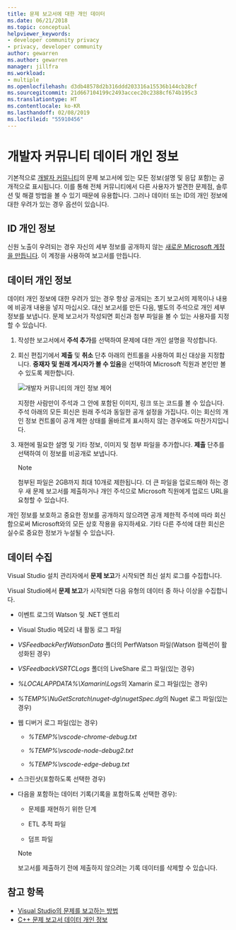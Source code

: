 ```yaml
---
title: 문제 보고서에 대한 개인 데이터
ms.date: 06/21/2018
ms.topic: conceptual
helpviewer_keywords:
- developer community privacy
- privacy, developer community
author: gewarren
ms.author: gewarren
manager: jillfra
ms.workload:
- multiple
ms.openlocfilehash: d3db48578d2b316ddd203316a15536b144cb28cf
ms.sourcegitcommit: 21d667104199c2493accec20c2388cf674b195c3
ms.translationtype: HT
ms.contentlocale: ko-KR
ms.lasthandoff: 02/08/2019
ms.locfileid: "55910456"
---
```

# <a name="developer-community-data-privacy"></a>개발자 커뮤니티 데이터 개인 정보

기본적으로 [개발자 커뮤니티](https://developercommunity.visualstudio.com/)의 문제 보고서에 있는 모든 정보(설명 및 응답 포함)는 공개적으로 표시됩니다. 이를 통해 전체 커뮤니티에서 다른 사용자가 발견한 문제점, 솔루션 및 해결 방법을 볼 수 있기 때문에 유용합니다. 그러나 데이터 또는 ID의 개인 정보에 대한 우려가 있는 경우 옵션이 있습니다.

## <a name="identity-privacy"></a>ID 개인 정보

신원 노출이 우려되는 경우 자신의 세부 정보를 공개하지 않는 [새로운 Microsoft 계정을 만듭니다](https://signup.live.com/). 이 계정을 사용하여 보고서를 만듭니다.

## <a name="data-privacy"></a>데이터 개인 정보

데이터 개인 정보에 대한 우려가 있는 경우 항상 공개되는 초기 보고서의 제목이나 내용에 비공개 내용을 넣지 마십시오. 대신 보고서를 만든 다음, 별도의 주석으로 개인 세부 정보를 보냅니다. 문제 보고서가 작성되면 회신과 첨부 파일을 볼 수 있는 사용자를 지정할 수 있습니다.

1. 작성한 보고서에서 **주석 추가**를 선택하여 문제에 대한 개인 설명을 작성합니다.

2. 회신 편집기에서 **제출** 및 **취소** 단추 아래의 컨트롤을 사용하여 회신 대상을 지정합니다. **중재자 및 원래 게시자가 볼 수 있음**을 선택하여 Microsoft 직원과 본인만 볼 수 있도록 제한합니다.

   ![개발자 커뮤니티의 개인 정보 제어](media/developer-community-privacy-control.png)

   지정한 사람만이 주석과 그 안에 포함된 이미지, 링크 또는 코드를 볼 수 있습니다. 주석 아래의 모든 회신은 원래 주석과 동일한 공개 설정을 가집니다. 이는 회신의 개인 정보 컨트롤이 공개 제한 상태를 올바르게 표시하지 않는 경우에도 마찬가지입니다.

3. 재현에 필요한 설명 및 기타 정보, 이미지 및 첨부 파일을 추가합니다. **제출** 단추를 선택하여 이 정보를 비공개로 보냅니다.

   > [!NOTE]
   > 첨부된 파일은 2GB까지 최대 10개로 제한됩니다. 더 큰 파일을 업로드해야 하는 경우 새 문제 보고서를 제출하거나 개인 주석으로 Microsoft 직원에게 업로드 URL을 요청할 수 있습니다.

개인 정보를 보호하고 중요한 정보를 공개하지 않으려면 공개 제한적 주석에 따라 회신함으로써 Microsoft와의 모든 상호 작용을 유지하세요. 기타 다른 주석에 대한 회신은 실수로 중요한 정보가 누설될 수 있습니다.

## <a name="data-we-collect"></a>데이터 수집

Visual Studio 설치 관리자에서 **문제 보고**가 시작되면 최신 설치 로그를 수집합니다.

Visual Studio에서 **문제 보고**가 시작되면 다음 유형의 데이터 중 하나 이상을 수집합니다.

- 이벤트 로그의 Watson 및 .NET 엔트리

- Visual Studio 메모리 내 활동 로그 파일

- *VSFeedbackPerfWatsonData* 폴더의 PerfWatson 파일(Watson 컬렉션이 활성화된 경우)

- *VSFeedbackVSRTCLogs* 폴더의 LiveShare 로그 파일(있는 경우)

- *%LOCALAPPDATA%\Xamarin\Logs*의 Xamarin 로그 파일(있는 경우)

- *%TEMP%\NuGetScratch\nuget-dg\nugetSpec.dg*의 Nuget 로그 파일(있는 경우)

- 웹 디버거 로그 파일(있는 경우)

   - *%TEMP%\vscode-chrome-debug.txt*

   - *%TEMP%\vscode-node-debug2.txt*

   - *%TEMP%\vscode-edge-debug.txt*

- 스크린샷(포함하도록 선택한 경우)

- 다음을 포함하는 데이터 기록(기록을 포함하도록 선택한 경우):

   - 문제를 재현하기 위한 단계

   - ETL 추적 파일

   - 덤프 파일

    > [!NOTE]
    > 보고서를 제출하기 전에 제출하지 않으려는 기록 데이터를 삭제할 수 있습니다.

## <a name="see-also"></a>참고 항목

- [Visual Studio의 문제를 보고하는 방법](how-to-report-a-problem-with-visual-studio-2017.md)
- [C++ 문제 보고서 데이터 개인 정보](/cpp/how-to-report-a-problem-with-the-visual-cpp-toolset#reports-and-privacy)